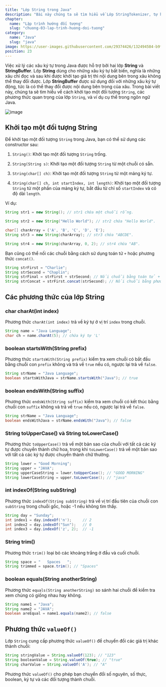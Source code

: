 ```yaml
---
title: "Lớp String trong Java"
description: "Bài này chúng ta sẽ tìm hiểu về Lớp StringTokenizer, tự học lập trình java, chia sẻ kiến thức về java"
chapter:
  name: "Lập trình hướng đối tượng"
  slug: "chuong-03-lap-trinh-huong-doi-tuong"
category:
  name: "Java"
  slug: "java"
image: https://user-images.githubusercontent.com/29374426/132494584-b9f248b5-258d-4760-9d5a-150a366f05e8.png
position: 23
---
```


Việc xử lý các xâu ký tự trong Java được hỗ trợ bởi hai lớp **String** và **StringBuffer**. Lớp **String** dùng cho những xâu ký tự bất biến, nghĩa là những xâu chỉ đọc và sau khi được khởi tạo giá trị thì nội dung bên trong xâu không thể thay đổi được. Lớp **StringBuffer** được sử dụng đối với những xâu ký tự động, tức là có thể thay đổi được nội dung bên trong của xâu. Trong bài viết này, chúng ta sẽ tìm hiểu về cách khởi tạo một đối tượng `String`, các phương thức quan trọng của lớp `String`, và ví dụ cụ thể trong ngôn ngữ Java.

![image](https://user-images.githubusercontent.com/29374426/132494584-b9f248b5-258d-4760-9d5a-150a366f05e8.png)

## Khởi tạo một đối tượng String

Để khởi tạo một đối tượng `String` trong Java, bạn có thể sử dụng các constructor sau:

1. `String()`: Khởi tạo một đối tượng `String` trống.

2. `String(String s)`: Khởi tạo một đối tượng `String` từ một chuỗi có sẵn.

3. `String(char[] ch)`: Khởi tạo một đối tượng `String` từ một mảng ký tự.

4. `String(char[] ch, int startIndex, int length)`: Khởi tạo một đối tượng `String` từ một phần của mảng ký tự, bắt đầu từ chỉ số `startIndex` và có độ dài `length`.

Ví dụ:

```java
String str1 = new String(); // str1 chứa một chuỗi rỗng.

String str2 = new String("Hello World"); // str2 chứa "Hello World".

char[] charArray = {'A', 'B', 'C', 'D', 'E'};
String str3 = new String(charArray); // str3 chứa "ABCDE".

String str4 = new String(charArray, 0, 2); // str4 chứa "AB".
```

Bạn cũng có thể nối các chuỗi bằng cách sử dụng toán tử `+` hoặc phương thức `concat()`.

```java
String strFirst = "Charlie";
String strSecond = "Chaplin";
String strFinal = strFirst + strSecond; // Nối chuỗi bằng toán tử +
String strConcat = strFirst.concat(strSecond); // Nối chuỗi bằng phương thức concat()
```

## Các phương thức của lớp String

### char charAt(int index)

Phương thức `charAt(int index)` trả về ký tự ở vị trí `index` trong chuỗi.

```java
String name = "Java Language";
char ch = name.charAt(5); // chứa ký tự 'L'
```

### boolean startsWith(String prefix)

Phương thức `startsWith(String prefix)` kiểm tra xem chuỗi có bắt đầu bằng chuỗi con `prefix` không và trả về `true` nếu có, ngược lại trả về `false`.

```java
String strName = "Java Language";
boolean startsWithJava = strName.startsWith("Java"); // true
```

### boolean endsWith(String suffix)

Phương thức `endsWith(String suffix)` kiểm tra xem chuỗi có kết thúc bằng chuỗi con `suffix` không và trả về `true` nếu có, ngược lại trả về `false`.

```java
String strName = "Java Language";
boolean endsWithJava = strName.endsWith("Java"); // false
```

### String toUpperCase() và String toLowerCase()

Phương thức `toUpperCase()` trả về một bản sao của chuỗi với tất cả các ký tự được chuyển thành chữ hoa, trong khi `toLowerCase()` trả về một bản sao với tất cả các ký tự được chuyển thành chữ thường.

```java
String lower = "Good Morning";
String upper = "JAVA";
String upperCaseString = lower.toUpperCase(); // "GOOD MORNING"
String lowerCaseString = upper.toLowerCase(); // "java"
```

### int indexOf(String subString)

Phương thức `indexOf(String subString)` trả về vị trí đầu tiên của chuỗi con `subString` trong chuỗi gốc, hoặc -1 nếu không tìm thấy.

```java
String day = "Sunday";
int index1 = day.indexOf('n');     // 2
int index2 = day.indexOf("Sun");   // 0
int index3 = day.indexOf('z', 2);  // -1
```

### String trim()

Phương thức `trim()` loại bỏ các khoảng trắng ở đầu và cuối chuỗi.

```java
String space = "   Spaces   ";
String trimmed = space.trim(); // "Spaces"
```

### boolean equals(String anotherString)

Phương thức `equals(String anotherString)` so sánh hai chuỗi để kiểm tra xem chúng có giống nhau hay không.

```java
String name1 = "Java";
String name2 = "JAVA";
boolean areEqual = name1.equals(name2); // false
```

## Phương thức `valueOf()`

Lớp `String` cung cấp phương thức `valueOf()` để chuyển đổi các giá trị khác thành chuỗi:

```java
String stringValue = String.valueOf(123); // "123"
String booleanValue = String.valueOf(true); // "true"
String charValue = String.valueOf('A'); // "A"
```

Phương thức `valueOf()` cho phép bạn chuyển đổi số nguyên, số thực, boolean, ký tự và các đối tượng thành chuỗi.
